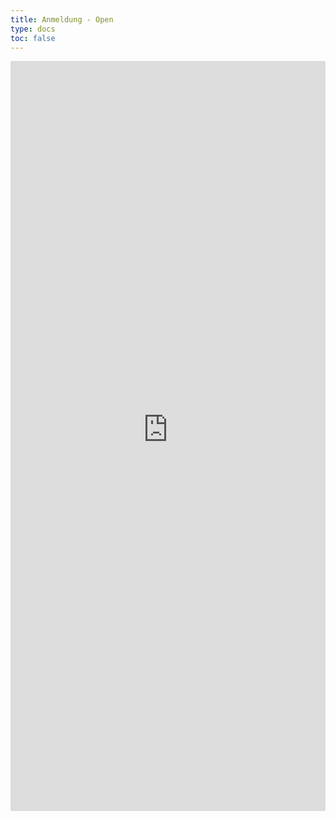 ```yaml
---
title: Anmeldung - Open
type: docs
toc: false
---
```



<iframe src="https://register.ilmenauer-schachverein.de/kjem" width="100%" height="1200px" style="border: none;"></iframe>

